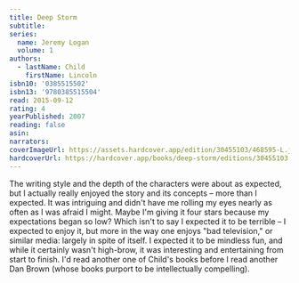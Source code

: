 ```yaml
---
title: Deep Storm
subtitle:
series:
  name: Jeremy Logan
  volume: 1
authors:
  - lastName: Child
    firstName: Lincoln
isbn10: '0385515502'
isbn13: '9780385515504'
read: 2015-09-12
rating: 4
yearPublished: 2007
reading: false
asin:
narrators:
coverImageUrl: https://assets.hardcover.app/edition/30455103/468595-L.jpg
hardcoverUrl: https://hardcover.app/books/deep-storm/editions/30455103
---
```


The writing style and the depth of the characters were about as expected, but I actually really enjoyed the story and its concepts – more than I expected. It was intriguing and didn't have me rolling my eyes nearly as often as I was afraid I might. Maybe I'm giving it four stars because my expectations began so low? Which isn't to say I expected it to be terrible – I expected to enjoy it, but more in the way one enjoys "bad television," or similar media: largely in spite of itself. I expected it to be mindless fun, and while it certainly wasn't high-brow, it was interesting and entertaining from start to finish. I'd read another one of Child's books before I read another Dan Brown (whose books purport to be intellectually compelling).
